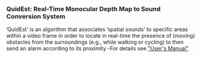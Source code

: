 ### QuidEst: Real-Time Monocular Depth Map to Sound Conversion System

’QuidEst’ is an algorithm that associates ’spatial sounds’ to specific areas within a video frame in order to locate in real-time the presence of (moving) obstacles from the surroundings (e.g., while walking or cycling) to then send an alarm according to its proximity
-For details see ["User's Manual"](https://github.com/canessae/altiro3D/blob/main/altiro3D-UserManual-v3.pdf)

